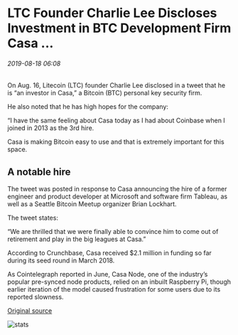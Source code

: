 # LTC Founder Charlie Lee Discloses Investment in BTC Development Firm Casa ...

###### 2019-08-18 06:08

On Aug. 16, Litecoin (LTC) founder Charlie Lee disclosed in a tweet that he is “an investor in Casa,” a Bitcoin (BTC) personal key security firm.

He also noted that he has high hopes for the company:

“I have the same feeling about Casa today as I had about Coinbase when I joined in 2013 as the 3rd hire.

Casa is making Bitcoin easy to use and that is extremely important for this space.

## A notable hire

The tweet was posted in response to Casa announcing the hire of a former engineer and product developer at Microsoft and software firm Tableau, as well as a Seattle Bitcoin Meetup organizer Brian Lockhart.

The tweet states:

“We are thrilled that we were finally able to convince him to come out of retirement and play in the big leagues at Casa.”

According to Crunchbase, Casa received $2.1 million in funding so far during its seed round in March 2018.

As Cointelegraph reported in June, Casa Node, one of the industry’s popular pre-synced node products, relied on an inbuilt Raspberry Pi, though earlier iteration of the model caused frustration for some users due to its reported slowness.

[Original source](https://cointelegraph.com/news/ltc-founder-charlie-lee-discloses-investment-in-btc-development-firm-casa)

![stats](https://c.statcounter.com/11760860/0/a89fa40b/1/ "stats")
